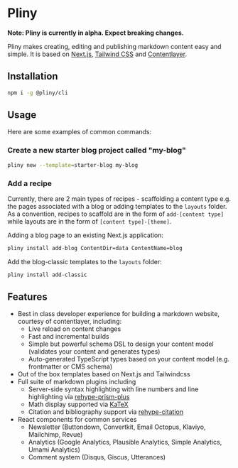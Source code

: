 # Pliny

**Note: Pliny is currently in alpha. Expect breaking changes.**

Pliny makes creating, editing and publishing markdown content easy and simple. It is based on [Next.js](https://nextjs.org/), [Tailwind CSS](https://tailwindcss.com/) and [Contentlayer](https://github.com/contentlayerdev/contentlayer).

## Installation

```bash
npm i -g @pliny/cli
```

## Usage

Here are some examples of common commands:

### Create a new starter blog project called "my-blog"

```bash
pliny new --template=starter-blog my-blog
```

### Add a recipe

Currently, there are 2 main types of recipes - scaffolding a content type e.g. the pages associated with a blog or adding templates to the `layouts` folder. As a convention, recipes to scaffold are in the form of `add-[content type]` while layouts are in the form of `[content type]-[theme]`.

Adding a blog page to an existing Next.js application:

```bash
pliny install add-blog ContentDir=data ContentName=blog
```

Add the blog-classic templates to the `layouts` folder:

```bash
pliny install add-classic
```

## Features

- Best in class developer experience for building a markdown website, courtesy of contentlayer, including:
  - Live reload on content changes
  - Fast and incremental builds
  - Simple but powerful schema DSL to design your content model (validates your content and generates types)
  - Auto-generated TypeScript types based on your content model (e.g. frontmatter or CMS schema)
- Out of the box templates based on Next.js and Tailwindcss
- Full suite of markdown plugins including
  - Server-side syntax highlighting with line numbers and line highlighting via [rehype-prism-plus](https://github.com/timlrx/rehype-prism-plus)
  - Math display supported via [KaTeX](https://katex.org/)
  - Citation and bibliography support via [rehype-citation](https://github.com/timlrx/rehype-citation)
- React components for common services
  - Newsletter (Buttondown, Convertkit, Email Octopus, Klaviyo, Mailchimp, Revue)
  - Analytics (Google Analytics, Plausible Analytics, Simple Analytics, Umami Analytics)
  - Comment system (Disqus, Giscus, Utterances)
